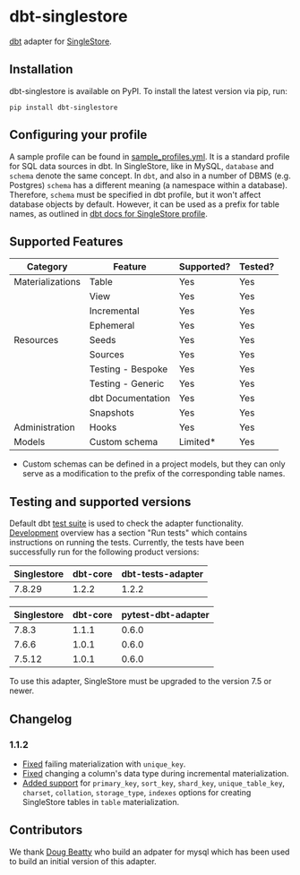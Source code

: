 # dbt-singlestore

[dbt](https://www.getdbt.com/) adapter for [SingleStore](https://www.singlestore.com/).

## Installation

dbt-singlestore is available on PyPI. To install the latest version via pip, run:

```
pip install dbt-singlestore
```

## Configuring your profile

A sample profile can be found in
[sample_profiles.yml](dbt/include/singlestore/sample_profiles.yml). It is a standard profile for SQL data sources in dbt.
In SingleStore, like in MySQL, `database` and `schema` denote the same concept. In `dbt`, and also in a number of DBMS (e.g. Postgres) `schema` has a different meaning (a namespace within a database). Therefore, `schema` must be specified in dbt profile, but it won't affect database objects by default. However, it can be used as a prefix for table names, as outlined in [dbt docs for SingleStore profile](https://docs.getdbt.com/reference/warehouse-profiles/singlestore-profile).

## Supported Features

Category          | Feature           | Supported? | Tested? 
------------------|-------------------|------------|--------
Materializations  | Table             | Yes        | Yes
&nbsp;            | View              | Yes        | Yes
&nbsp;            | Incremental       | Yes        | Yes
&nbsp;            | Ephemeral         | Yes        | Yes
Resources         | Seeds             | Yes        | Yes
&nbsp;            | Sources           | Yes        | Yes
&nbsp;            | Testing - Bespoke | Yes        | Yes
&nbsp;            | Testing - Generic | Yes        | Yes
&nbsp;            | dbt Documentation | Yes        | Yes
&nbsp;            | Snapshots         | Yes        | Yes
Administration    | Hooks             | Yes        | Yes
Models            | Custom schema     | Limited*   | Yes

* Custom schemas can be defined in a project models, but they can only serve as a modification to the prefix of the corresponding table names.  

## Testing and supported versions

Default dbt [test suite](tests/test_basic.py) is used to check the adapter functionality. [Development](Development.md) overview has a section "Run tests" which contains instructions on running the tests. Currently, the tests have been successfully run for the following product versions:

Singlestore | dbt-core | dbt-tests-adapter
------------|----------|-------------------
7.8.29      | 1.2.2    | 1.2.2

Singlestore | dbt-core | pytest-dbt-adapter
------------|----------|-------------------
7.8.3       | 1.1.1    | 0.6.0
7.6.6       | 1.0.1    | 0.6.0
7.5.12      | 1.0.1    | 0.6.0

To use this adapter, SingleStore must be upgraded to the version 7.5 or newer.

## Changelog

### 1.1.2
- [Fixed]((https://github.com/memsql/dbt-singlestore/issues/6)) failing materialization with `unique_key`.
- [Fixed](https://github.com/memsql/dbt-singlestore/issues/7) changing a column's data type during incremental materialization.
- [Added support](https://github.com/memsql/dbt-singlestore/issues/5) for `primary_key`, `sort_key`, `shard_key`, `unique_table_key`, `charset`, `collation`, `storage_type`, `indexes` options for creating SingleStore tables in `table` materialization.

## Contributors

We thank [Doug Beatty](https://github.com/dbeatty10) who build an adpater for mysql which has been used to build an initial version of this adapter.
